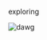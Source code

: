 exploring

![dawg](https://github.com/anjellyyy/anjellyyy/assets/172020069/7dd58ef6-b7d5-4c73-8751-ecda1570f3a7)




